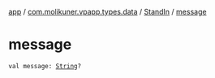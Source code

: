 [app](../../index.md) / [com.molikuner.vpapp.types.data](../index.md) / [StandIn](index.md) / [message](./message.md)

# message

`val message: `[`String`](https://kotlinlang.org/api/latest/jvm/stdlib/kotlin/-string/index.html)`?`